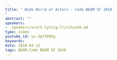```yaml
---
title: " Wide World of Actors - Code BEAM SF 2018
"
abstract: ""
speakers:
- _speakers/scott-lystig-fritchie56.md
type: video
youtube_id: uv-3ptTD8hg
keywords: 
date: 2018-04-12
tags: BEAM,Code BEAM SF 2018
---
```

